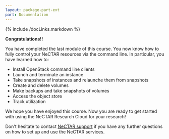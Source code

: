 ```yaml
---
layout: package-part-ext
part: Documentation
---
```

{% include /docLinks.markdown %}

**Congratulations!!**

You have completed the last module of this course. You now know how to fully control your NeCTAR resources via the command line. In particular, you have learned how to:

* Install OpenStack command line clients
* Launch and terminate an instance
* Take snapshots of instances and relaunche them from snapshots 
* Create and delete volumes
* Make backups and take snapshots of volumes
* Access the object store
* Track utilization

We hope you have enjoyed this course. Now you are ready to get started with using the NeCTAR Research Cloud for your research!

Don't hesitate to contact [NeCTAR support](http://support.rc.nectar.org.au/docs/getting-support) if you have any further questions on how to set up and use the NeCTAR services.

